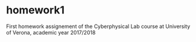 # homework1
First homework assignement of the Cyberphysical Lab course at University of Verona, academic year 2017/2018
